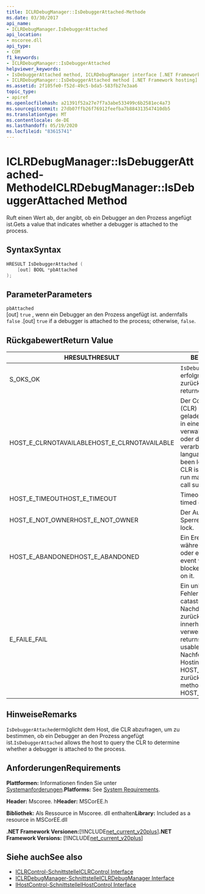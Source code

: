 ```yaml
---
title: ICLRDebugManager::IsDebuggerAttached-Methode
ms.date: 03/30/2017
api_name:
- ICLRDebugManager.IsDebuggerAttached
api_location:
- mscoree.dll
api_type:
- COM
f1_keywords:
- ICLRDebugManager::IsDebuggerAttached
helpviewer_keywords:
- IsDebuggerAttached method, ICLRDebugManager interface [.NET Framework hosting]
- ICLRDebugManager::IsDebuggerAttached method [.NET Framework hosting]
ms.assetid: 2f105fe0-f52d-49c5-bda5-583fb27e3aa6
topic_type:
- apiref
ms.openlocfilehash: a21391f52a27e7f7a3abe533499c6b2581ec4a73
ms.sourcegitcommit: 27db07ffb26f76912feefba7b884313547410db5
ms.translationtype: MT
ms.contentlocale: de-DE
ms.lasthandoff: 05/19/2020
ms.locfileid: "83615741"
---
```

# <a name="iclrdebugmanagerisdebuggerattached-method"></a><span data-ttu-id="cf8ff-102">ICLRDebugManager::IsDebuggerAttached-Methode</span><span class="sxs-lookup"><span data-stu-id="cf8ff-102">ICLRDebugManager::IsDebuggerAttached Method</span></span>
<span data-ttu-id="cf8ff-103">Ruft einen Wert ab, der angibt, ob ein Debugger an den Prozess angefügt ist.</span><span class="sxs-lookup"><span data-stu-id="cf8ff-103">Gets a value that indicates whether a debugger is attached to the process.</span></span>  
  
## <a name="syntax"></a><span data-ttu-id="cf8ff-104">Syntax</span><span class="sxs-lookup"><span data-stu-id="cf8ff-104">Syntax</span></span>  
  
```cpp  
HRESULT IsDebuggerAttached (  
    [out] BOOL *pbAttached  
);  
```  
  
## <a name="parameters"></a><span data-ttu-id="cf8ff-105">Parameter</span><span class="sxs-lookup"><span data-stu-id="cf8ff-105">Parameters</span></span>  
 `pbAttached`  
 <span data-ttu-id="cf8ff-106">[out] `true` , wenn ein Debugger an den Prozess angefügt ist. andernfalls `false` .</span><span class="sxs-lookup"><span data-stu-id="cf8ff-106">[out] `true` if a debugger is attached to the process; otherwise, `false`.</span></span>  
  
## <a name="return-value"></a><span data-ttu-id="cf8ff-107">Rückgabewert</span><span class="sxs-lookup"><span data-stu-id="cf8ff-107">Return Value</span></span>  
  
|<span data-ttu-id="cf8ff-108">HRESULT</span><span class="sxs-lookup"><span data-stu-id="cf8ff-108">HRESULT</span></span>|<span data-ttu-id="cf8ff-109">BESCHREIBUNG</span><span class="sxs-lookup"><span data-stu-id="cf8ff-109">Description</span></span>|  
|-------------|-----------------|  
|<span data-ttu-id="cf8ff-110">S_OK</span><span class="sxs-lookup"><span data-stu-id="cf8ff-110">S_OK</span></span>|<span data-ttu-id="cf8ff-111">`IsDebuggerAttached`wurde erfolgreich zurückgegeben.</span><span class="sxs-lookup"><span data-stu-id="cf8ff-111">`IsDebuggerAttached` returned successfully.</span></span>|  
|<span data-ttu-id="cf8ff-112">HOST_E_CLRNOTAVAILABLE</span><span class="sxs-lookup"><span data-stu-id="cf8ff-112">HOST_E_CLRNOTAVAILABLE</span></span>|<span data-ttu-id="cf8ff-113">Der Common Language Runtime (CLR) wurde nicht in einen Prozess geladen, oder die CLR befindet sich in einem Zustand, in dem Sie verwalteten Code nicht ausführen oder den-Befehl nicht erfolgreich verarbeiten kann.</span><span class="sxs-lookup"><span data-stu-id="cf8ff-113">The common language runtime (CLR) has not been loaded into a process, or the CLR is in a state in which it cannot run managed code or process the call successfully.</span></span>|  
|<span data-ttu-id="cf8ff-114">HOST_E_TIMEOUT</span><span class="sxs-lookup"><span data-stu-id="cf8ff-114">HOST_E_TIMEOUT</span></span>|<span data-ttu-id="cf8ff-115">Timeout des Aufrufes.</span><span class="sxs-lookup"><span data-stu-id="cf8ff-115">The call timed out.</span></span>|  
|<span data-ttu-id="cf8ff-116">HOST_E_NOT_OWNER</span><span class="sxs-lookup"><span data-stu-id="cf8ff-116">HOST_E_NOT_OWNER</span></span>|<span data-ttu-id="cf8ff-117">Der Aufrufer ist nicht Besitzer der Sperre.</span><span class="sxs-lookup"><span data-stu-id="cf8ff-117">The caller does not own the lock.</span></span>|  
|<span data-ttu-id="cf8ff-118">HOST_E_ABANDONED</span><span class="sxs-lookup"><span data-stu-id="cf8ff-118">HOST_E_ABANDONED</span></span>|<span data-ttu-id="cf8ff-119">Ein Ereignis wurde abgebrochen, während ein blockierter Thread oder eine Fiber darauf wartete.</span><span class="sxs-lookup"><span data-stu-id="cf8ff-119">An event was canceled while a blocked thread or fiber was waiting on it.</span></span>|  
|<span data-ttu-id="cf8ff-120">E_FAIL</span><span class="sxs-lookup"><span data-stu-id="cf8ff-120">E_FAIL</span></span>|<span data-ttu-id="cf8ff-121">Ein unbekannter schwerwiegender Fehler ist aufgetreten.</span><span class="sxs-lookup"><span data-stu-id="cf8ff-121">An unknown catastrophic failure occurred.</span></span> <span data-ttu-id="cf8ff-122">Nachdem eine Methode E_FAIL zurückgegeben hat, kann die CLR innerhalb des Prozesses nicht mehr verwendet werden.</span><span class="sxs-lookup"><span data-stu-id="cf8ff-122">After a method returns E_FAIL, the CLR is no longer usable within the process.</span></span> <span data-ttu-id="cf8ff-123">Nachfolgende Aufrufe von Hostingmethoden geben HOST_E_CLRNOTAVAILABLE zurück.</span><span class="sxs-lookup"><span data-stu-id="cf8ff-123">Subsequent calls to hosting methods return HOST_E_CLRNOTAVAILABLE.</span></span>|  
  
## <a name="remarks"></a><span data-ttu-id="cf8ff-124">Hinweise</span><span class="sxs-lookup"><span data-stu-id="cf8ff-124">Remarks</span></span>  
 <span data-ttu-id="cf8ff-125">`IsDebuggerAttached`ermöglicht dem Host, die CLR abzufragen, um zu bestimmen, ob ein Debugger an den Prozess angefügt ist.</span><span class="sxs-lookup"><span data-stu-id="cf8ff-125">`IsDebuggerAttached` allows the host to query the CLR to determine whether a debugger is attached to the process.</span></span>  
  
## <a name="requirements"></a><span data-ttu-id="cf8ff-126">Anforderungen</span><span class="sxs-lookup"><span data-stu-id="cf8ff-126">Requirements</span></span>  
 <span data-ttu-id="cf8ff-127">**Plattformen:** Informationen finden Sie unter [Systemanforderungen](../../get-started/system-requirements.md).</span><span class="sxs-lookup"><span data-stu-id="cf8ff-127">**Platforms:** See [System Requirements](../../get-started/system-requirements.md).</span></span>  
  
 <span data-ttu-id="cf8ff-128">**Header:** Mscoree. h</span><span class="sxs-lookup"><span data-stu-id="cf8ff-128">**Header:** MSCorEE.h</span></span>  
  
 <span data-ttu-id="cf8ff-129">**Bibliothek:** Als Ressource in Mscoree. dll enthalten</span><span class="sxs-lookup"><span data-stu-id="cf8ff-129">**Library:** Included as a resource in MSCorEE.dll</span></span>  
  
 <span data-ttu-id="cf8ff-130">**.NET Framework Versionen:**[!INCLUDE[net_current_v20plus](../../../../includes/net-current-v20plus-md.md)]</span><span class="sxs-lookup"><span data-stu-id="cf8ff-130">**.NET Framework Versions:** [!INCLUDE[net_current_v20plus](../../../../includes/net-current-v20plus-md.md)]</span></span>  
  
## <a name="see-also"></a><span data-ttu-id="cf8ff-131">Siehe auch</span><span class="sxs-lookup"><span data-stu-id="cf8ff-131">See also</span></span>

- [<span data-ttu-id="cf8ff-132">ICLRControl-Schnittstelle</span><span class="sxs-lookup"><span data-stu-id="cf8ff-132">ICLRControl Interface</span></span>](iclrcontrol-interface.md)
- [<span data-ttu-id="cf8ff-133">ICLRDebugManager-Schnittstelle</span><span class="sxs-lookup"><span data-stu-id="cf8ff-133">ICLRDebugManager Interface</span></span>](iclrdebugmanager-interface.md)
- [<span data-ttu-id="cf8ff-134">IHostControl-Schnittstelle</span><span class="sxs-lookup"><span data-stu-id="cf8ff-134">IHostControl Interface</span></span>](ihostcontrol-interface.md)
